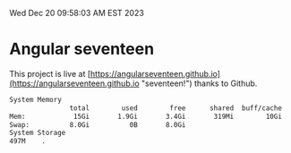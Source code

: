 Wed Dec 20 09:58:03 AM EST 2023

# Angular seventeen


This project is live at [https://angularseventeen.github.io](https://angularseventeen.github.io "seventeen!") thanks to Github.

```bash
System Memory
               total        used        free      shared  buff/cache   available
Mem:            15Gi       1.9Gi       3.4Gi       319Mi        10Gi        13Gi
Swap:          8.0Gi          0B       8.0Gi
System Storage
497M	.
```
```bash
